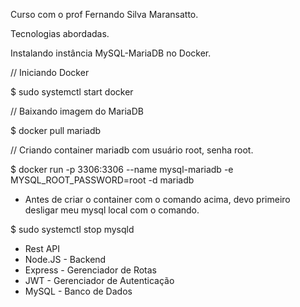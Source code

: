 Curso com o prof Fernando Silva Maransatto.

Tecnologias abordadas.

Instalando instância MySQL-MariaDB no Docker.

// Iniciando Docker

$ sudo systemctl start docker

// Baixando imagem do MariaDB

$ docker pull mariadb

// Criando container mariadb com usuário root, senha root.

$ docker run -p 3306:3306 --name mysql-mariadb -e MYSQL_ROOT_PASSWORD=root -d mariadb

- Antes de criar o container com o comando acima, devo primeiro desligar meu mysql local com o comando.

$ sudo systemctl stop mysqld







<ul>
    <li>Rest API</li>
    <li>Node.JS - Backend</li>
    <li>Express - Gerenciador de Rotas</li>
    <li>JWT - Gerenciador de Autenticação</li>
    <li>MySQL - Banco de Dados</li>
</ul>
